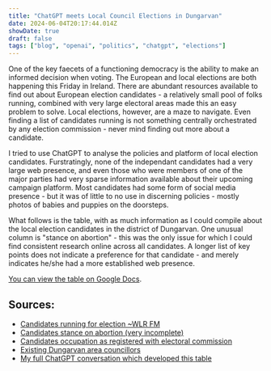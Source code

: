 ```yaml
---
title: "ChatGPT meets Local Council Elections in Dungarvan"
date: 2024-06-04T20:17:44.014Z
showDate: true
draft: false
tags: ["blog", "openai", "politics", "chatgpt", "elections"]
---
```


One of the key faecets of a functioning democracy is the ability to make an informed decision when voting.
The European and local elections are both happening this Friday in Ireland. There are abundant resources available to find out about European election candidates - a relatively small pool of folks running, combined with very large electoral areas made this an easy problem to solve.
Local elections, however, are a maze to navigate. Even finding a list of candidates running is not something centrally orchestrated by any election commission - never mind finding out more about a candidate.

I tried to use ChatGPT to analyse the policies and platform of local election candidates. Furstratingly, none of the independant candidates had a very large web presence, and even those who were members of one of the major parties had very sparse information available about their upcoming campaign platform.
Most candidates had some form of social media presence - but it was of little to no use in discerning policies - mostly photos of babies and puppies on the doorsteps.

What follows is the table, with as much information as I could compile about the local election candidates in the district of Dungarvan. One unusual column is "stance on abortion" - this was the only issue for which I could find consistent research online across all candidates.
A longer list of key points does not indicate a preference for that candidate - and merely indicates he/she had a more established web presence.

[You can view the table on Google Docs](https://docs.google.com/document/d/1SzdAIfaZEfQwih8S_QzZ7ziEUZiclDZ8i4CoPjwzAwg/view).

## Sources:

- [Candidates running for election ~WLR FM](https://www.wlrfm.com/news/waterford-local-election-candidates-for-2024-353149)
- [Candidates stance on abortion (very incomplete)](https://prolifecampaign.ie/newsite/election-waterford/)
- [Candidates occupation as registered with electoral commission](https://waterford-ie.maps.arcgis.com/apps/instant/lookup/index.html?appid=eef13ad77b3b48108ae2016e50fe4214&find=x35%2520FH59)
- [Existing Dungarvan area councillors](https://waterfordcouncil.ie/plenary-council/?district=dungarvan-lismore&search=)
- [My full ChatGPT conversation which developed this table](https://chatgpt.com/share/708304ce-61c5-4535-9acd-1a43c28463bb)
